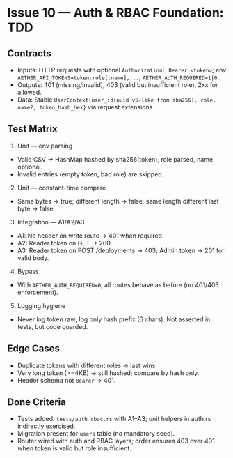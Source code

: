 # Issue 10 — Auth & RBAC Foundation: TDD

## Contracts
- Inputs: HTTP requests with optional `Authorization: Bearer <token>`; env `AETHER_API_TOKENS=token:role[:name],...`; `AETHER_AUTH_REQUIRED=1|0`.
- Outputs: 401 (missing/invalid), 403 (valid but insufficient role), 2xx for allowed.
- Data: Stable `UserContext{user_id(uuid v5-like from sha256), role, name?, token_hash_hex}` via request extensions.

## Test Matrix
1) Unit — env parsing
- Valid CSV → HashMap hashed by sha256(token), role parsed, name optional.
- Invalid entries (empty token, bad role) are skipped.

2) Unit — constant-time compare
- Same bytes → true; different length → false; same length different last byte → false.

3) Integration — A1/A2/A3
- A1: No header on write route → 401 when required.
- A2: Reader token on GET → 200.
- A3: Reader token on POST /deployments → 403; Admin token → 201 for valid body.

4) Bypass
- With `AETHER_AUTH_REQUIRED=0`, all routes behave as before (no 401/403 enforcement).

5) Logging hygiene
- Never log token raw; log only hash prefix (6 chars). Not asserted in tests, but code guarded.

## Edge Cases
- Duplicate tokens with different roles → last wins.
- Very long token (>=4KB) → still hashed; compare by hash only.
- Header schema not `Bearer` → 401.

## Done Criteria
- Tests added: `tests/auth_rbac.rs` with A1–A3; unit helpers in auth.rs indirectly exercised.
- Migration present for `users` table (no mandatory seed).
- Router wired with auth and RBAC layers; order ensures 403 over 401 when token is valid but role insufficient.
